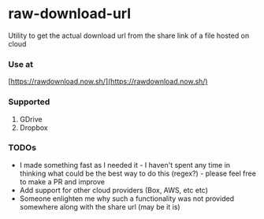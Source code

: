# raw-download-url
Utility to get the actual download url from the share link of a file hosted on cloud

### Use at
[https://rawdownload.now.sh/](https://rawdownload.now.sh/)

### Supported
1. GDrive
2. Dropbox

### TODOs
* I made something fast as I needed it - I haven't spent any time in thinking what could be the best way to do this (regex?) - please feel free to make a PR and improve
* Add support for other cloud providers (Box, AWS, etc etc)
* Someone enlighten me why such a functionality was not provided somewhere along with the share url (may be it is)
